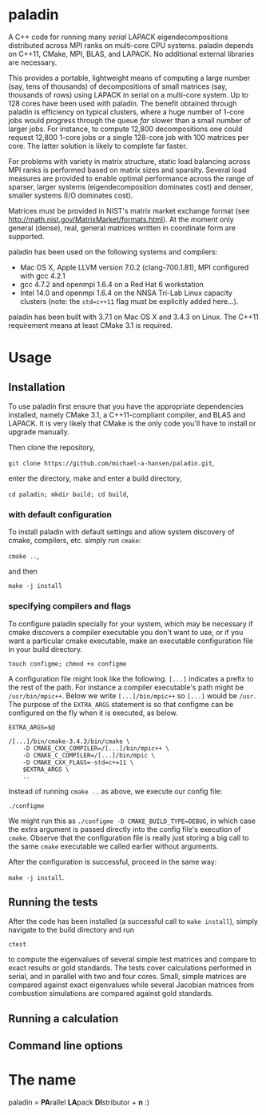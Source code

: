 # paladin
A C++ code for running many _serial_ LAPACK eigendecompositions distributed across MPI ranks on multi-core CPU systems. paladin depends on C++11, CMake, MPI, BLAS, and LAPACK. No additional external libraries are necessary.

This provides a portable, lightweight means of computing a large number (say, tens of thousands) of decompositions of small matrices (say, thousands of rows) using LAPACK in serial on a multi-core system. Up to 128 cores have been used with paladin. The benefit obtained through paladin is efficiency on typical clusters, where a huge number of 1-core jobs would progress through the queue _far_ slower than a small number of larger jobs. For instance, to compute 12,800 decompositions one could request 12,800 1-core jobs or a single 128-core job with 100 matrices per core. The latter solution is likely to complete far faster.

For problems with variety in matrix structure, static load balancing across MPI ranks is performed based on matrix sizes and sparsity.
Several load measures are provided to enable optimal performance across the range of sparser, larger systems (eigendecomposition dominates cost) and denser, smaller systems (I/O dominates cost).

Matrices must be provided in NIST's matrix market exchange format (see http://math.nist.gov/MatrixMarket/formats.html).
At the moment only general (dense), real, general matrices written in coordinate form are supported.

paladin has been used on the following systems and compilers:

- Mac OS X, Apple LLVM version 7.0.2 (clang-700.1.81), MPI configured with gcc 4.2.1
- gcc 4.7.2 and openmpi 1.6.4 on a Red Hat 6 workstation
- Intel 14.0 and openmpi 1.6.4 on the NNSA Tri-Lab Linux capacity clusters (note: the `std=c++11` flag must be explicitly added here...).

paladin has been built with 3.7.1 on Mac OS X and 3.4.3 on Linux. The C++11 requirement means at least CMake 3.1 is required.

# Usage
## Installation

To use paladin first ensure that you have the appropriate dependencies installed, namely CMake 3.1, a C++11-compliant compiler, and BLAS and LAPACK. It is very likely that CMake is the only code you'll have to install or upgrade manually.

Then clone the repository, 

`git clone https://github.com/michael-a-hansen/paladin.git`,

enter the directory, make and enter a build directory,

`cd paladin; mkdir build; cd build`,

### with default configuration
To install paladin with default settings and allow system discovery of cmake, compilers, etc. simply run `cmake`:

`cmake ..`,

and then

`make -j install`

### specifying compilers and flags
To configure paladin specially for your system, which may be necessary if cmake discovers a compiler executable you don't want to use, or if you want a particular cmake executable, make an executable configuration file in your build directory.

`touch configme; chmod +x configme`

A configuration file might look like the following. `[...]` indicates a prefix to the rest of the path. For instance a compiler executable's path might be `/usr/bin/mpic++`. Below we write `[...]/bin/mpic++` so `[...]` would be `/usr`. The purpose of the `EXTRA_ARGS` statement is so that configme can be configured on the fly when it is executed, as below.

```
EXTRA_ARGS=$@
 
/[...]/bin/cmake-3.4.3/bin/cmake \
    -D CMAKE_CXX_COMPILER=/[...]/bin/mpic++ \
    -D CMAKE_C_COMPILER=/[...]/bin/mpic \
    -D CMAKE_CXX_FLAGS=-std=c+=11 \
    $EXTRA_ARGS \
    ..
```

Instead of running `cmake ..` as above, we execute our config file:

`./configme`

We might run this as `./configme -D CMAKE_BUILD_TYPE=DEBUG`, in which case the extra argument is passed directly into the config file's execution of `cmake`. Observe that the configuration file is really just storing a big call to the same `cmake` executable we called earlier without arguments.

After the configuration is successful, proceed in the same way:

`make -j install`.


## Running the tests
After the code has been installed (a successful call to `make install`), simply navigate to the build directory and run

`ctest`

to compute the eigenvalues of several simple test matrices and compare to exact results or gold standards.
The tests cover calculations performed in serial, and in parallel with two and four cores.
Small, simple matrices are compared against exact eigenvalues while several Jacobian matrices from combustion simulations are compared against gold standards.

## Running a calculation


## Command line options

# The name

paladin = **PA**rallel **LA**pack **DI**stributor + **n** :)